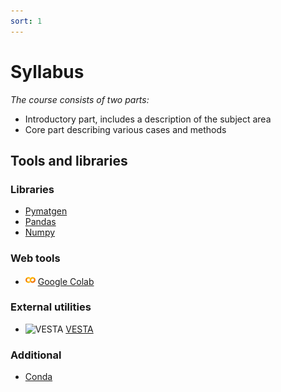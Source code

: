 ```yaml
---
sort: 1
---
```


# Syllabus

*The course consists of two parts:*
- Introductory part, includes a description of the subject area
- Core part describing various cases and methods

## Tools and libraries

### Libraries

- [Pymatgen](https://pymatgen.org)
- [Pandas](https://pandas.pydata.org/docs/reference/index.html)
- [Numpy](https://numpy.org/doc/stable/reference/index.html)

### Web tools

- ![Colab](assets/colab_icon.png) [Google Colab](https://colab.research.google.com)

### External utilities

- ![VESTA](https://jp-minerals.org/vesta/img/vesta-icon.png) [VESTA](https://jp-minerals.org/vesta/en/)

### Additional
- [Conda](https://docs.conda.io/en/latest/)